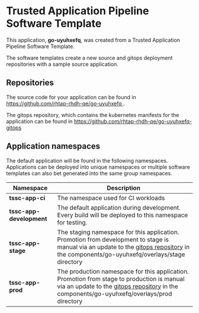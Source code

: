 # Trusted Application Pipeline Software Template

This application, **go-uyuhxefq**, was created from a Trusted Application Pipeline Software Template.

The software templates create a new source and gitops deployment repositories with a sample source application. 

## Repositories

The source code for your application can be found in [https://github.com/rhtap-rhdh-qe/go-uyuhxefq ](https://github.com/rhtap-rhdh-qe/go-uyuhxefq ).
 
The gitops repository, which contains the kubernetes manifests for the application can be found in 
[https://github.com/rhtap-rhdh-qe/go-uyuhxefq-gitops ](https://github.com/rhtap-rhdh-qe/go-uyuhxefq-gitops ) 

## Application namespaces 

The default application will be found in the following namespaces. Applications can be deployed into unique namespaces or multiple software templates can also bet generated into the same group namespaces.  

|  Namespace   |  Description   |  
| -------- | -------- |
| **tssc-app-ci** | The namespace used for CI workloads |
| **tssc-app-development** | The default application during development. Every build will be deployed to this namespace for testing. |
| **tssc-app-stage** | The staging namespace for this application. Promotion from development to stage is manual via an update to the [gitops repository](https://github.com/rhtap-rhdh-qe/go-uyuhxefq-gitops ) in the components/go-uyuhxefq/overlays/stage directory |
| **tssc-app-prod** | The production namespace for this application. Promotion from stage to production is manual via an update to the [gitops repository](https://github.com/rhtap-rhdh-qe/go-uyuhxefq-gitops ) in the components/go-uyuhxefq/overlays/prod directory |
